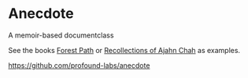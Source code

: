 # Anecdote

A memoir-based documentclass

See the books [Forest Path](https://github.com/profound-labs/forest-path) or [Recollections of Ajahn Chah](https://github.com/profound-labs/recollections-of-ajahn-chah) as examples.

https://github.com/profound-labs/anecdote

